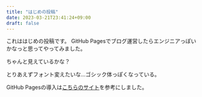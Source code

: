 ```yaml
---
title: "はじめの投稿"
date: 2023-03-21T23:41:24+09:00
draft: false
---
```


これははじめの投稿です。
GitHub Pagesでブログ運営したらエンジニアっぽいかなっと思ってやってみました。

ちゃんと見えているかな？

とりあえずフォント変えたいな…ゴシック体っぽくなっている。

GitHub Pagesの導入は[こちらのサイト](https://koyomiji.com/log/72)を参考にしました。
